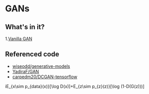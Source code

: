 # GANs

## What's in it?

1.[Vanilla GAN](https://arxiv.org/abs/1406.2661)

## Referenced code

* [wiseodd/generative-models](https://github.com/wiseodd/generative-models)
* [YadiraF/GAN](https://github.com/YadiraF/GAN)
* [carpedm20/DCGAN-tensorflow](https://github.com/carpedm20/DCGAN-tensorflow)



iE_{x\sim p_{data}(x)}[\log D(x)]+E_{z\sim p_{z}(z)}[\log (1-D(G(z)))]
